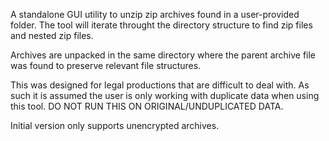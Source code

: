 A standalone GUI utility to unzip zip archives found in a user-provided folder.  The tool will iterate throught the directory structure to find zip files and nested zip files.

Archives are unpacked in the same directory where the parent archive file was found to preserve relevant file structures. 

This was designed for legal productions that are difficult to deal with.  As such it is assumed the user is only working with duplicate data when using this tool. DO NOT RUN THIS ON ORIGINAL/UNDUPLICATED DATA.

Initial version only supports unencrypted archives. 
